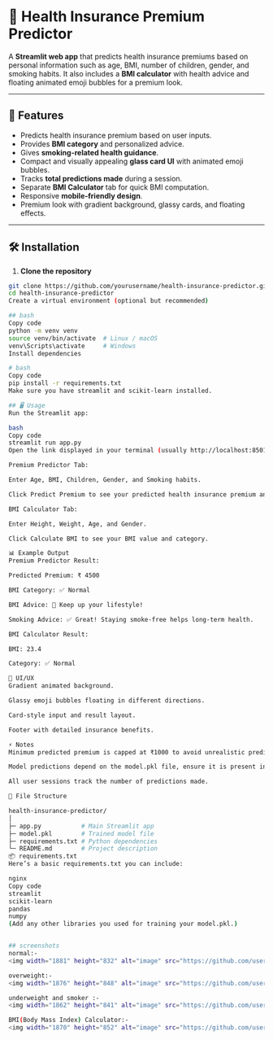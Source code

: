# 🏥 Health Insurance Premium Predictor

A **Streamlit web app** that predicts health insurance premiums based on personal information such as age, BMI, number
of children, gender, and smoking habits.
It also includes a **BMI calculator** with health advice and floating animated emoji bubbles for a premium look.

---

## 🚀 Features

- Predicts health insurance premium based on user inputs.
- Provides **BMI category** and personalized advice.
- Gives **smoking-related health guidance**.
- Compact and visually appealing **glass card UI** with animated emoji bubbles.
- Tracks **total predictions made** during a session.
- Separate **BMI Calculator** tab for quick BMI computation.
- Responsive **mobile-friendly design**.
- Premium look with gradient background, glassy cards, and floating effects.

---

## 🛠 Installation

1. **Clone the repository**

```bash
git clone https://github.com/yourusername/health-insurance-predictor.git
cd health-insurance-predictor
Create a virtual environment (optional but recommended)

## bash
Copy code
python -m venv venv
source venv/bin/activate  # Linux / macOS
venv\Scripts\activate     # Windows
Install dependencies

# bash
Copy code
pip install -r requirements.txt
Make sure you have streamlit and scikit-learn installed.

## 🖥 Usage
Run the Streamlit app:

bash
Copy code
streamlit run app.py
Open the link displayed in your terminal (usually http://localhost:8501) in a web browser.

Premium Predictor Tab:

Enter Age, BMI, Children, Gender, and Smoking habits.

Click Predict Premium to see your predicted health insurance premium and BMI advice.

BMI Calculator Tab:

Enter Height, Weight, Age, and Gender.

Click Calculate BMI to see your BMI value and category.

📊 Example Output
Premium Predictor Result:

Predicted Premium: ₹ 4500

BMI Category: ✅ Normal

BMI Advice: 🎉 Keep up your lifestyle!

Smoking Advice: ✅ Great! Staying smoke-free helps long-term health.

BMI Calculator Result:

BMI: 23.4

Category: ✅ Normal

🎨 UI/UX
Gradient animated background.

Glassy emoji bubbles floating in different directions.

Card-style input and result layout.

Footer with detailed insurance benefits.

⚡ Notes
Minimum predicted premium is capped at ₹1000 to avoid unrealistic predictions.

Model predictions depend on the model.pkl file, ensure it is present in the repo.

All user sessions track the number of predictions made.

📂 File Structure

health-insurance-predictor/
│
├─ app.py           # Main Streamlit app
├─ model.pkl        # Trained model file
├─ requirements.txt # Python dependencies
└─ README.md        # Project description
📦 requirements.txt
Here’s a basic requirements.txt you can include:

nginx
Copy code
streamlit
scikit-learn
pandas
numpy
(Add any other libraries you used for training your model.pkl.)


## screenshots
normal:-
<img width="1881" height="832" alt="image" src="https://github.com/user-attachments/assets/abfbf52b-1beb-4d56-8a10-b15b74e3c9c3" />

overweight:-
<img width="1876" height="848" alt="image" src="https://github.com/user-attachments/assets/af1f52f5-6ce0-4ac6-a1b2-19d27fc71c58" />

underweight and smoker :-
<img width="1862" height="841" alt="image" src="https://github.com/user-attachments/assets/ac134930-3006-41ec-b34a-57f043a80283" />

BMI(Body Mass Index) Calculator:-
<img width="1870" height="852" alt="image" src="https://github.com/user-attachments/assets/b1a930e4-5c04-46c2-9394-775d1c497a46" />


